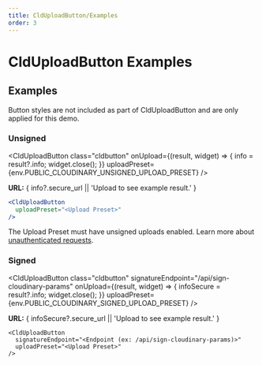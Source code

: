 ```yaml
---
title: CldUploadButton/Examples
order: 3
---
```

<script>
    import Callout from '$lib/components/Callout.svelte'
    import { CldUploadButton } from 'svelte-cloudinary'
	import { env } from '$env/dynamic/public';
    let info
    let infoSecure
</script>

# CldUploadButton Examples

## Examples

<Callout type="info" emoji={false}>
  Button styles are not included as part of CldUploadButton and are only applied for this demo.
</Callout>

### Unsigned

<CldUploadButton
class="cldbutton"
  onUpload={(result, widget) => {
    info = result?.info;
    widget.close();
  }}
  uploadPreset={env.PUBLIC_CLOUDINARY_UNSIGNED_UPLOAD_PRESET}
/>

<p><strong>URL:</strong> { info?.secure_url || 'Upload to see example result.' }</p>


```jsx
<CldUploadButton
  uploadPreset="<Upload Preset>"
/>
```

<Callout emoji={false}>
  The Upload Preset must have unsigned uploads enabled.  Learn more about <a href="https://cloudinary.com/documentation/upload_images#unauthenticated_requests">unauthenticated requests</a>.
</Callout>

### Signed

<CldUploadButton
class="cldbutton"
  signatureEndpoint="/api/sign-cloudinary-params"
  onUpload={(result, widget) => {
    infoSecure = result?.info;
    widget.close();
  }}
  uploadPreset={env.PUBLIC_CLOUDINARY_SIGNED_UPLOAD_PRESET}
/>

<p><strong>URL:</strong> { infoSecure?.secure_url || 'Upload to see example result.' }</p>

```
<CldUploadButton
  signatureEndpoint="<Endpoint (ex: /api/sign-cloudinary-params)>"
  uploadPreset="<Upload Preset>"
/>
```
